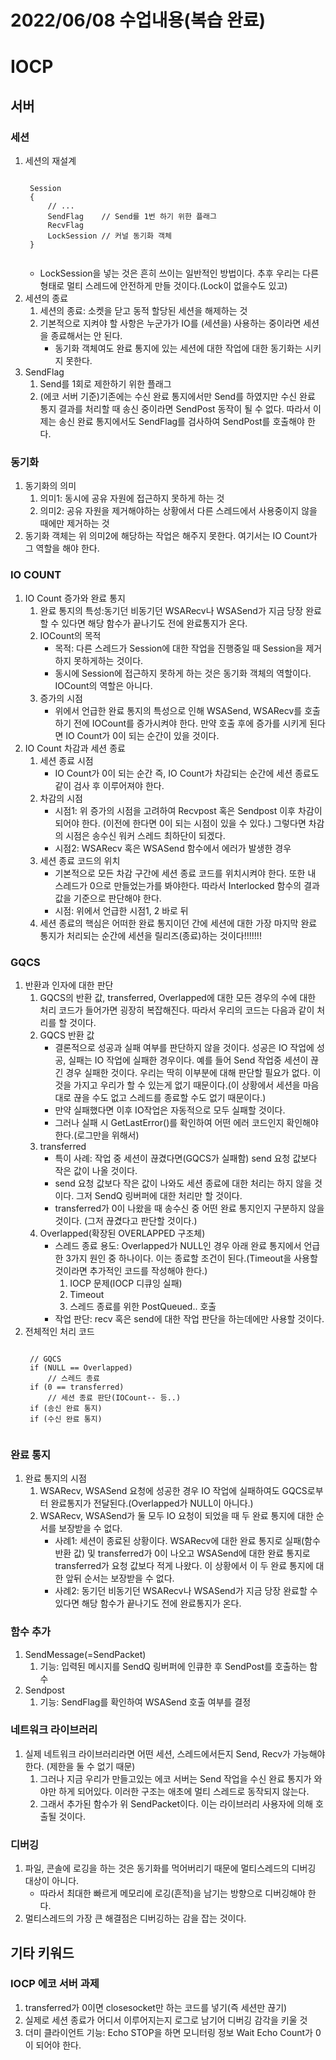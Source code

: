 # 2022/06/08 수업내용(복습 완료)
# IOCP
## 서버
### 세션
1. 세션의 재설계
    <pre><code>
    Session
    {
        // ... 
        SendFlag    // Send를 1번 하기 위한 플래그
        RecvFlag
        LockSession // 커널 동기화 객체
    }
    </code></pre>
    * LockSession을 넣는 것은 흔히 쓰이는 일반적인 방법이다. 추후 우리는 다른 형태로 멀티 스레드에 안전하게 만들 것이다.(Lock이 없을수도 있고)
2. 세션의 종료
    1) 세션의 종료: 소켓을 닫고 동적 할당된 세션을 해제하는 것
    2) 기본적으로 지켜야 할 사항은 누군가가 IO를 (세션을) 사용하는 중이라면 세션을 종료해서는 안 된다.
        * 동기화 객체여도 완료 통지에 있는 세션에 대한 작업에 대한 동기화는 시키지 못한다.
3. SendFlag
    1) Send를 1회로 제한하기 위한 플래그
    2) (에코 서버 기준)기존에는 수신 완료 통지에서만 Send를 하였지만 수신 완료 통지 결과를 처리할 때 송신 중이라면 SendPost 동작이 될 수 없다. 따라서 이제는 송신 완료 통지에서도 SendFlag를 검사하여 SendPost를 호출해야 한다. 

### 동기화
1. 동기화의 의미
    1) 의미1: 동시에 공유 자원에 접근하지 못하게 하는 것
    2) 의미2: 공유 자원을 제거해야하는 상황에서 다른 스레드에서 사용중이지 않을 때에만 제거하는 것
2. 동기화 객체는 위 의미2에 해당하는 작업은 해주지 못한다. 여기서는 IO Count가 그 역할을 해야 한다.

### IO COUNT
1. IO Count 증가와 완료 통지
    1) 완료 통지의 특성:동기던 비동기던 WSARecv나 WSASend가 지금 당장 완료할 수 있다면 해당 함수가 끝나기도 전에 완료통지가 온다.
    2) IOCount의 목적
        * 목적: 다른 스레드가 Session에 대한 작업을 진행중일 때 Session을 제거하지 못하게하는 것이다.
        * 동시에 Session에 접근하지 못하게 하는 것은 동기화 객체의 역할이다. IOCount의 역할은 아니다.
    3) 증가의 시점
        * 위에서 언급한 완료 통지의 특성으로 인해 WSASend, WSARecv를 호출하기 전에 IOCount를 증가시켜야 한다. 만약 호출 후에 증가를 시키게 된다면 IO Count가 0이 되는 순간이 있을 것이다.
2. IO Count 차감과 세션 종료
    1) 세션 종료 시점
        * IO Count가 0이 되는 순간 즉, IO Count가 차감되는 순간에 세션 종료도 같이 검사 후 이루어져야 한다.
    2) 차감의 시점
        * 시점1: 위 증가의 시점을 고려하여 Recvpost 혹은 Sendpost 이후 차감이 되어야 한다. (이전에 한다면 0이 되는 시점이 있을 수 있다.) 그렇다면 차감의 시점은 송수신 워커 스레드 최하단이 되겠다.
        * 시점2: WSARecv 혹은 WSASend 함수에서 에러가 발생한 경우
    3) 세션 종료 코드의 위치
        * 기본적으로 모든 차감 구간에 세션 종료 코드를 위치시켜야 한다. 또한 내 스레드가 0으로 만들었는가를 봐야한다. 따라서 Interlocked 함수의 결과값을 기준으로 판단해야 한다.
        * 시점: 위에서 언급한 시점1, 2 바로 뒤
    4) 세션 종료의 핵심은 어떠한 완료 통지이던 간에 세션에 대한 가장 마지막 완료 통지가 처리되는 순간에 세션을 릴리즈(종료)하는 것이다!!!!!!!

### GQCS
1. 반환과 인자에 대한 판단
    1) GQCS의 반환 값, transferred, Overlapped에 대한 모든 경우의 수에 대한 처리 코드가 들어가면 굉장히 복잡해진다. 따라서 우리의 코드는 다음과 같이 처리를 할 것이다.
    2) GQCS 반환 값
        * 결론적으로 성공과 실패 여부를 판단하지 않을 것이다. 성공은 IO 작업에 성공, 실패는 IO 작업에 실패한 경우이다. 예를 들어 Send 작업중 세션이 끊긴 경우 실패한 것이다. 우리는 딱히 이부분에 대해 판단할 필요가 없다. 이것을 가지고 우리가 할 수 있는게 없기 때문이다.(이 상황에서 세션을 마음대로 끊을 수도 없고 스레드를 종료할 수도 없기 때문이다.)
        * 만약 실패했다면 이후 IO작업은 자동적으로 모두 실패할 것이다.
        * 그러나 실패 시 GetLastError()를 확인하여 어떤 에러 코드인지 확인해야 한다.(로그만을 위해서)
    3) transferred
        * 특이 사례: 작업 중 세션이 끊겼다면(GQCS가 실패함) send 요청 값보다 작은 값이 나올 것이다.
        * send 요청 값보다 작은 값이 나와도 세션 종료에 대한 처리는 하지 않을 것이다. 그저 SendQ 링버퍼에 대한 처리만 할 것이다.
        * transferred가 0이 나왔을 때 송수신 중 어떤 완료 통지인지 구분하지 않을것이다. (그저 끊겼다고 판단할 것이다.)
    4) Overlapped(확장된 OVERLAPPED 구조체)
        * 스레드 종료 용도: Overlapped가 NULL인 경우 아래 완료 통지에서 언급한 3가지 원인 중 하나이다. 이는 종료할 조건이 된다.(Timeout을 사용할 것이라면 추가적인 코드를 작성해야 한다.)
            1) IOCP 문제(IOCP 디큐잉 실패)
            2) Timeout
            3) 스레드 종료를 위한 PostQueued.. 호출
        * 작업 판단: recv 혹은 send에 대한 작업 판단을 하는데에만 사용할 것이다.
2. 전체적인 처리 코드
    <pre><code>
    // GQCS
    if (NULL == Overlapped)
        // 스레드 종료
    if (0 == transferred)
        // 세션 종료 판단(IOCount-- 등..)
    if (송신 완료 통지)
    if (수신 완료 통지)
    </code></pre>

### 완료 통지
1. 완료 통지의 시점
    1) WSARecv, WSASend 요청에 성공한 경우 IO 작업에 실패하여도 GQCS로부터 완료통지가 전달된다.(Overlapped가 NULL이 아니다.)
    2) WSARecv, WSASend가 둘 모두 IO 요청이 되었을 때 두 완료 통지에 대한 순서를 보장받을 수 없다.
        * 사례1: 세션이 종료된 상황이다. WSARecv에 대한 완료 통지로 실패(함수 반환 값) 및 transferred가 0이 나오고 WSASend에 대한 완료 통지로 transferred가 요청 값보다 적게 나왔다. 이 상황에서 이 두 완료 통지에 대한 앞뒤 순서는 보장받을 수 없다.
        * 사례2: 동기던 비동기던 WSARecv나 WSASend가 지금 당장 완료할 수 있다면 해당 함수가 끝나기도 전에 완료통지가 온다.

### 함수 추가
1. SendMessage(=SendPacket)
    1) 기능: 입력된 메시지를 SendQ 링버퍼에 인큐한 후 SendPost를 호출하는 함수
2. Sendpost
    1) 기능: SendFlag를 확인하여 WSASend 호출 여부를 결정

### 네트워크 라이브러리
1. 실제 네트워크 라이브러리라면 어떤 세션, 스레드에서든지 Send, Recv가 가능해야 한다. (제한을 둘 수 없기 때문)
    1) 그러나 지금 우리가 만들고있는 에코 서버는 Send 작업을 수신 완료 통지가 와야만 하게 되어있다. 이러한 구조는 애초에 멀티 스레드로 동작되지 않는다.
    2) 그래서 추가된 함수가 위 SendPacket이다. 이는 라이브러리 사용자에 의해 호출될 것이다.

### 디버깅
1. 파일, 콘솔에 로깅을 하는 것은 동기화를 먹어버리기 때문에 멀티스레드의 디버깅 대상이 아니다.
    * 따라서 최대한 빠르게 메모리에 로깅(흔적)을 남기는 방향으로 디버깅해야 한다.
2. 멀티스레드의 가장 큰 해결점은 디버깅하는 감을 잡는 것이다.

## 기타 키워드
### IOCP 에코 서버 과제
1. transferred가 0이면 closesocket만 하는 코드를 넣기(즉 세션만 끊기)
2. 실제로 세션 종료가 어디서 이루어지는지 로그로 남기어 디버깅 감각을 키울 것
3. 더미 클라이언트 기능: Echo STOP을 하면 모니터링 정보 Wait Echo Count가 0이 되어야 한다.
